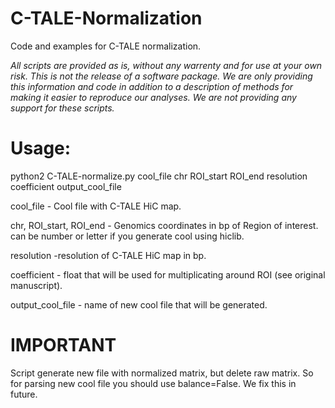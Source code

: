 # C-TALE-Normalization
Code and examples for C-TALE normalization.

*All scripts are provided as is, without any warrenty and for use at your own risk. This is not the release of a software package. We are only providing this information and code in addition to a description of methods for making it easier to reproduce our analyses. We are not providing any support for these scripts.*
# Usage:
python2 C-TALE-normalize.py cool_file chr ROI_start ROI_end resolution coefficient output_cool_file


cool_file - Cool file with C-TALE HiC map.

chr, ROI_start, ROI_end - Genomics coordinates in bp of Region of interest. <chr> can be number or letter if you generate cool using hiclib.

resolution -resolution of C-TALE HiC map in bp.

coefficient - float that will be used for multiplicating around ROI (see original manuscript).

output_cool_file - name of new cool file that will be generated.

# IMPORTANT
Script generate new file with normalized matrix, but delete raw matrix. So for parsing new cool file you should use balance=False.
We fix this in future.
